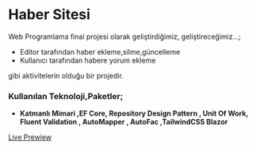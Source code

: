 
# Haber Sitesi 

Web Programlama final projesi olarak geliştirdiğimiz, geliştireceğimiz...;

* Editor tarafından haber ekleme,silme,güncelleme
* Kullanıcı tarafından habere yorum ekleme

gibi aktivitelerin olduğu bir projedir.

### Kullanılan Teknoloji,Paketler;

* **Katmanlı Mimari ,EF Core, Repository Design Pattern , Unit Of Work, Fluent Validation , AutoMapper , AutoFac ,TailwindCSS Blazor**


[Live Prewiew](https://newsdb.azurewebsites.net/)
